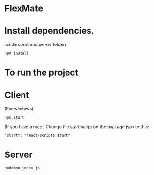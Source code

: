 # FlexMate
# Install dependencies.
inside client and server folders 
```
npm install
```
# To run the project

# Client
(For windows)
```
npm start
```
(If you have a mac )
Change the start script on the package.json to this:
```
"start": "react-scripts start"
```
# Server 
```
nodemon index.js
```

